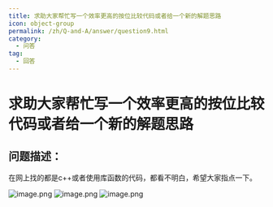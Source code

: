 ```yaml
---
title: 求助大家帮忙写一个效率更高的按位比较代码或者给一个新的解题思路
icon: object-group
permalink: /zh/Q-and-A/answer/question9.html
category:
  - 问答
tag:
  - 回答
---
```


# 求助大家帮忙写一个效率更高的按位比较代码或者给一个新的解题思路
## 问题描述：
在网上找的都是c++或者使用库函数的代码，都看不明白，希望大家指点一下。

![image.png](https://s2.loli.net/2024/09/25/4ygwBUMLK3cO6HJ.png)
![image.png](https://s2.loli.net/2024/09/25/fjrgys95FeK7ACQ.png)
![image.png](https://s2.loli.net/2024/09/25/Unf2CBu3lvThVb1.png)